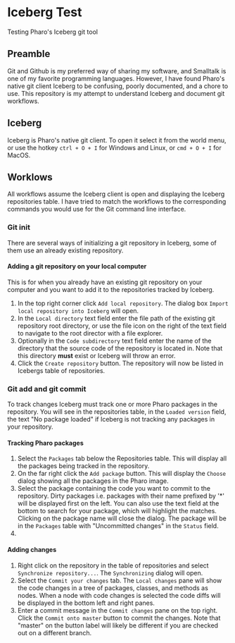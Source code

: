 # Iceberg Test
Testing Pharo's Iceberg git tool
## Preamble
Git and Github is my preferred way of sharing my software, and Smalltalk is one of my favorite programming languages. However, I have found Pharo's native git client Iceberg to be confusing, poorly documented, and a chore to use.
This repository is my attempt to understand Iceberg and document git workflows.
## Iceberg
Iceberg is Pharo's native git client. To open it select it from the world menu, or use the hotkey `ctrl + O + I` for Windows and Linux, or `cmd + O + I` for MacOS.
## Worklows
All workflows assume the Iceberg client is open and displaying the Iceberg repositories table. I have tried to match the workflows to the corresponding commands you would use for the Git command line interface.
### Git init
There are several ways of initializing a git repository in Iceberg, some of them use an already existing repository.
#### Adding a git repository on your local computer
This is for when you already have an existing git repository on your computer and you want to add it to the repositories tracked by Iceberg.
1. In the top right corner click `Add local repository`. The dialog box `Import local repository into Iceberg` will open.
2. In the `Local directory` text field enter the file path of the existing git repository root directory, or use the file icon on the right of the text field to navigate to the root director with a file explorer.
3. Optionally in the `Code subdirectory` text field enter the name of the directory that the source code of the repository is located in. Note that this directory **must** exist or Iceberg will throw an error.
4. Click the `Create repository` button. The repository will now be listed in Icebergs table of repositories.
### Git add and git commit
To track changes Iceberg must track one or more Pharo packages in the repository. You will see in the repositories table, in the `Loaded version` field, the text "No package loaded" if Iceberg is not tracking any packages in your repository.
#### Tracking Pharo packages
1. Select the `Packages` tab below the Repositories table. This will display all the packages being tracked in the repository.
2. On the far right click the `Add package` button. This will display the `Choose` dialog showing all the packages in the Pharo image.
3. Select the package containing the code you want to commit to the repository. Dirty packages i.e. packages with their name prefixed by '\*' will be displayed first on the left. You can also use the text field at the bottom to search for your package, which will highlight the matches. Clicking on the package name will close the dialog. The package will be in the `Packages` table with "Uncommitted changes" in the `Status` field.
4.
#### Adding changes
1. Right click on the repository in the table of repositories and select `Synchronize repository...`. The `Synchronizing` dialog will open.
2. Select the `Commit your changes` tab. The `Local changes` pane will show the code changes in a tree of packages, classes, and methods as nodes. When a node with code changes is selected the code diffs will be displayed in the bottom left and right panes.
3. Enter a commit message in the `Commit changes` pane on the top right. Click the `Commit onto master` button to commit the changes. Note that "master" on the button label will likely be different if you are checked out on a different branch.
